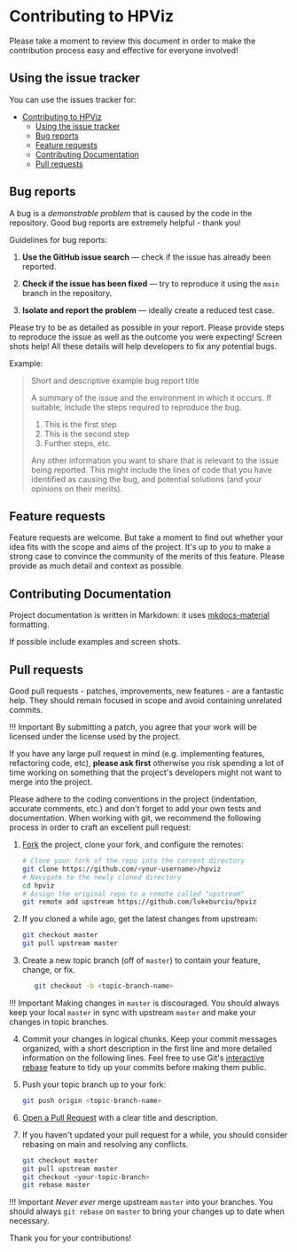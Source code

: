 # Contributing to HPViz

Please take a moment to review this document in order to make the contribution
process easy and effective for everyone involved!

## Using the issue tracker

You can use the issues tracker for:

- [Contributing to HPViz](#contributing-to-hpviz)
  - [Using the issue tracker](#using-the-issue-tracker)
  - [Bug reports](#bug-reports)
  - [Feature requests](#feature-requests)
  - [Contributing Documentation](#contributing-documentation)
  - [Pull requests](#pull-requests)

## Bug reports

A bug is a _demonstrable problem_ that is caused by the code in the repository.
Good bug reports are extremely helpful - thank you!

Guidelines for bug reports:

1. **Use the GitHub issue search** &mdash; check if the issue has already been
   reported.

2. **Check if the issue has been fixed** &mdash; try to reproduce it using the
   `main` branch in the repository.

3. **Isolate and report the problem** &mdash; ideally create a reduced test
   case.

Please try to be as detailed as possible in your report. Please provide steps to
reproduce the issue as well as the outcome you were expecting! Screen shots help!  All these details
will help developers to fix any potential bugs.

Example:

> Short and descriptive example bug report title
>
> A summary of the issue and the environment in which it occurs. If suitable,
> include the steps required to reproduce the bug.
>
> 1. This is the first step
> 2. This is the second step
> 3. Further steps, etc.
>
> Any other information you want to share that is relevant to the issue being
> reported. This might include the lines of code that you have identified as
> causing the bug, and potential solutions (and your opinions on their
> merits).

## Feature requests

Feature requests are welcome. But take a moment to find out whether your idea
fits with the scope and aims of the project. It's up to *you* to make a strong
case to convince the community of the merits of this feature.
Please provide as much detail and context as possible.

## Contributing Documentation

Project documentation is written in Markdown: it uses [mkdocs-material](https://squidfunk.github.io/mkdocs-material-insiders/)
formatting.

If possible include examples and screen shots.

## Pull requests

Good pull requests - patches, improvements, new features - are a fantastic
help. They should remain focused in scope and avoid containing unrelated
commits.

!!! Important
    By submitting a patch, you agree that your work will be
    licensed under the license used by the project.

If you have any large pull request in mind (e.g. implementing features,
refactoring code, etc), **please ask first** otherwise you risk spending
a lot of time working on something that the project's developers might
not want to merge into the project.

Please adhere to the coding conventions in the project (indentation,
accurate comments, etc.) and don't forget to add your own tests and
documentation. When working with git, we recommend the following process
in order to craft an excellent pull request:

1. [Fork](https://help.github.com/articles/fork-a-repo/) the project, clone your fork,
   and configure the remotes:

      ```sh
      # Clone your fork of the repo into the current directory
      git clone https://github.com/<your-username>/hpviz
      # Navigate to the newly cloned directory
      cd hpviz
      # Assign the original repo to a remote called "upstream"
      git remote add upstream https://github.com/lukeburciu/hpviz
      ```

2. If you cloned a while ago, get the latest changes from upstream:

      ```bash
      git checkout master
      git pull upstream master
      ```

3. Create a new topic branch (off of `master`) to contain your feature, change,
   or fix.

   ```sh
      git checkout -b <topic-branch-name>
   ```

!!! Important
      Making changes in `master` is discouraged. You should always
      keep your local `master` in sync with upstream `master` and make your
      changes in topic branches.

4. Commit your changes in logical chunks. Keep your commit messages organized,
   with a short description in the first line and more detailed information on
   the following lines. Feel free to use Git's
   [interactive rebase](https://help.github.com/articles/about-git-rebase/)
   feature to tidy up your commits before making them public.

5. Push your topic branch up to your fork:

      ```sh
      git push origin <topic-branch-name>
      ```

6. [Open a Pull Request](https://help.github.com/articles/using-pull-requests/)
    with a clear title and description.

7. If you haven't updated your pull request for a while, you should consider
   rebasing on main and resolving any conflicts.

      ```sh
      git checkout master
      git pull upstream master
      git checkout <your-topic-branch>
      git rebase master
      ```

!!! Important
      _Never ever_ merge upstream `master` into your branches. You
      should always `git rebase` on `master` to bring your changes up to date when
      necessary.

Thank you for your contributions!
